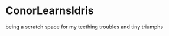 ConorLearnsIdris
================

being a scratch space for my teething troubles and tiny triumphs

